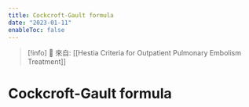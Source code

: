 ```yaml
---
title: Cockcroft-Gault formula
date: "2023-01-11"
enableToc: false
---
```


> [!info]
> 🌱 來自: [[Hestia Criteria for Outpatient Pulmonary Embolism Treatment]]

# Cockcroft-Gault formula


